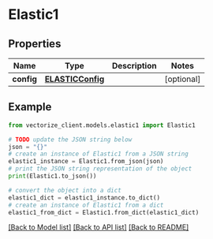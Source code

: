 # Elastic1


## Properties

Name | Type | Description | Notes
------------ | ------------- | ------------- | -------------
**config** | [**ELASTICConfig**](ELASTICConfig.md) |  | [optional] 

## Example

```python
from vectorize_client.models.elastic1 import Elastic1

# TODO update the JSON string below
json = "{}"
# create an instance of Elastic1 from a JSON string
elastic1_instance = Elastic1.from_json(json)
# print the JSON string representation of the object
print(Elastic1.to_json())

# convert the object into a dict
elastic1_dict = elastic1_instance.to_dict()
# create an instance of Elastic1 from a dict
elastic1_from_dict = Elastic1.from_dict(elastic1_dict)
```
[[Back to Model list]](../README.md#documentation-for-models) [[Back to API list]](../README.md#documentation-for-api-endpoints) [[Back to README]](../README.md)


